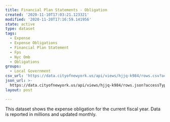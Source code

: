 ```yaml
---
title: Financial Plan Statements - Obligation
created: '2020-11-10T17:03:21.123321'
modified: '2020-11-20T17:16:59.141956'
state: active
type: dataset
tags:
  - Expense
  - Expense Obligations
  - Financial Plan Statement
  - Fps
  - Nyc Omb
  - Obligations
groups:
  - Local Government
csv_url: 'https://data.cityofnewyork.us/api/views/hjjq-k984/rows.csv?accessType=DOWNLOAD'
json_url: >-
  https://data.cityofnewyork.us/api/views/hjjq-k984/rows.json?accessType=DOWNLOAD
layout: post

---
```

This dataset shows the expense obligation for the current fiscal year. Data is reported in millions and updated monthly.
